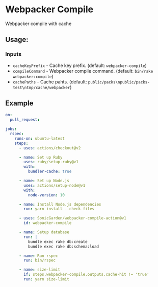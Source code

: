 # Webpacker Compile

Webpacker compile with cache

## Usage:

### Inputs

- `cacheKeyPrefix` - Cache key prefix. (default: `webpacker-compile`)
- `compileCommand` - Webpacker compile command. (default: `bin/rake webpacker:compile`)
- `cachePaths` - Cache pahts. (default: `public/packs\npublic/packs-test\ntmp/cache/webpacker`)

## Example

```yaml
on:
  pull_request:

jobs:
  rspec:
    runs-on: ubuntu-latest
    steps:
      - uses: actions/checkout@v2

      - name: Set up Ruby
        uses: ruby/setup-ruby@v1
        with:
          bundler-cache: true

      - name: Set up Node.js
        uses: actions/setup-node@v1
        with:
          node-version: 10

      - name: Install Node.js dependencies
        run: yarn install --check-files

      - uses: SonicGarden/webpacker-compile-action@v1
        id: webpacker-compile

      - name: Setup database
        run: |
          bundle exec rake db:create
          bundle exec rake db:schema:load

      - name: Run rspec
        run: bin/rspec

      - name: size-limit
        if: steps.webpacker-compile.outputs.cache-hit != 'true'
        run: yarn size-limit
```
